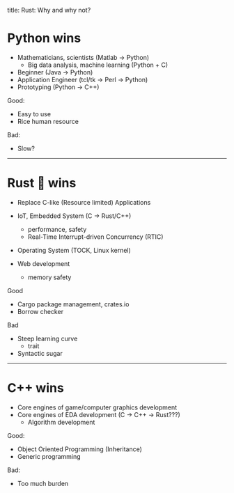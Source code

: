 title: Rust: Why and why not?

# Python wins

- Mathematicians, scientists (Matlab -> Python)
    - Big data analysis, machine learning (Python + C)
- Beginner (Java -> Python)
- Application Engineer (tcl/tk -> Perl -> Python)
- Prototyping (Python -> C++)

Good:
- Easy to use
- Rice human resource

Bad:
- Slow? 

---

# Rust 🦀 wins

- Replace C-like (Resource limited) Applications

- IoT, Embedded System (C -> Rust/C++)
    - performance, safety
    - Real-Time Interrupt-driven Concurrency (RTIC)
- Operating System (TOCK, Linux kernel)
- Web development
    - memory safety

Good
- Cargo package management, crates.io
- Borrow checker
  
Bad
- Steep learning curve
   - trait
- Syntactic sugar

---

# C++ wins

- Core engines of game/computer graphics development
- Core engines of EDA development (C -> C++ -> Rust???)
    - Algorithm development

Good:
- Object Oriented Programming (Inheritance)
- Generic programming

Bad:
- Too much burden

